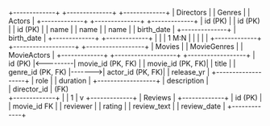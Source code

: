 +-------------+          +--------------+         +-------------+
|  Directors  |          |   Genres     |         |   Actors    |
+-------------+          +--------------+         +-------------+
| id (PK)     |          | id (PK)      |         | id (PK)     |
| name        |          | name         |         | name        |
| birth_date  |          +--------------+         | birth_date  |
+-------------+                                    +-------------+
        |                                                  |
        | 1                                             M:N |
        |                                                  |
        |                                                  |
+-------------+          +-------------------+       +------------------+
|   Movies    |          |   MovieGenres     |       |   MovieActors     |
+-------------+          +-------------------+       +------------------+
| id (PK)     |<---------| movie_id (PK, FK) |        | movie_id (PK, FK)|
| title       |          | genre_id (PK, FK) |------->| actor_id (PK, FK)|
| release_yr  |          +-------------------+        | role             |
| duration    |                                         +------------------+
| description |               
| director_id | (FK)          
+-------------+
        |
        | 1
        |
        v
+-------------+
|  Reviews    |
+-------------+
| id (PK)     |
| movie_id FK |
| reviewer    |
| rating      |
| review_text |
| review_date |
+-------------+
